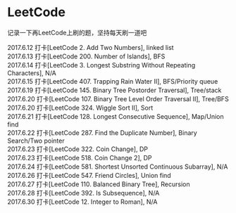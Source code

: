 # LeetCode
记录一下再LeetCode上刷的题，坚持每天刷一道吧

2017.6.12 打卡[LeetCode 2. Add Two Numbers], linked list<br>
2017.6.13 打卡[LeetCode 200. Number of Islands], BFS<br>
2017.6.14 打卡[LeetCode 3. Longest Substring Without Repeating Characters], N/A<br>
2017.6.15 打卡[LeetCode 407. Trapping Rain Water II], BFS/Priority queue<br>
2017.6.19 打卡[LeetCode 145. Binary Tree Postorder Traversal], Tree/stack<br>
2017.6.20 打卡[LeetCode 107. Binary Tree Level Order Traversal II], Tree/BFS<br>
2017.6.20 打卡[LeetCode 324. Wiggle Sort II], Sort<br>
2017.6.21 打卡[LeetCode 128. Longest Consecutive Sequence], Map/Union find<br>
2017.6.22 打卡[LeetCode 287. Find the Duplicate Number], Binary Search/Two pointer<br>
2017.6.23 打卡[LeetCode 322. Coin Change], DP<br>
2017.6.23 打卡[LeetCode 518. Coin Change 2], DP<br>
2017.6.24 打卡[LeetCode 581. Shortest Unsorted Continuous Subarray], N/A<br>
2017.6.26 打卡[LeetCode 547. Friend Circles], Union find<br>
2017.6.27 打卡[LeetCode 110. Balanced Binary Tree], Recursion<br>
2017.6.28 打卡[LeetCode 392. Is Subsequence], N/A<br>
2017.6.30 打卡[LeetCode 12. Integer to Roman], N/A<br>
